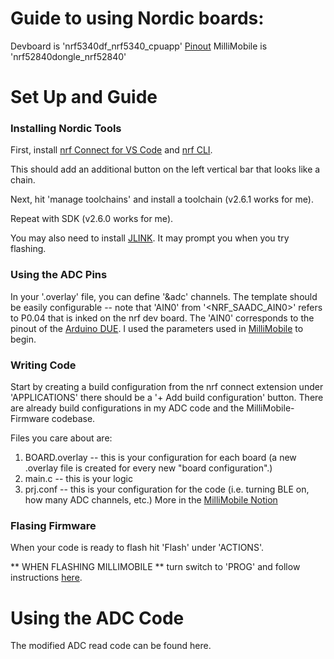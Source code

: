 # Guide to using Nordic boards:

Devboard is 'nrf5340df_nrf5340_cpuapp' [Pinout](https://devzone.nordicsemi.com/f/nordic-q-a/81286/the-pinout-of-nrf5340)
MilliMobile is 'nrf52840dongle_nrf52840'

# Set Up and Guide

### Installing Nordic Tools

First, install [nrf Connect for VS Code](https://www.nordicsemi.com/Products/Development-tools/nRF-Connect-for-VS-Code) and [nrf CLI](https://www.nordicsemi.com/Products/Development-tools/nRF-Command-Line-Tools/Download). 

This should add an additional button on the left vertical bar that looks like a chain.

Next, hit 'manage toolchains' and install a toolchain (v2.6.1 works for me).

Repeat with SDK (v2.6.0 works for me).

You may also need to install [JLINK](https://www.segger.com/downloads/jlink/). It may prompt you when you try flashing. 

### Using the ADC Pins

In your '.overlay' file, you can define '&adc' channels. The template should be easily configurable -- note that 'AIN0' from '<NRF_SAADC_AIN0>' refers to P0.04 that is inked on the nrf dev board. The 'AIN0' corresponds to the pinout of the [Arduino DUE](https://devzone.nordicsemi.com/f/nordic-q-a/81286/the-pinout-of-nrf5340). I used the parameters used in [MilliMobile](https://github.com/zenglhardt/millimobile-firmware/blob/main/nrf5340dk_nrf5340_cpuapp.overlay) to begin.


### Writing Code

Start by creating a build configuration from the nrf connect extension under 'APPLICATIONS' there should be a '+ Add build configuration' button. There are already build configurations in my ADC code and the MilliMobile-Firmware codebase. 

Files you care about are:
1. BOARD.overlay -- this is your configuration for each board (a new .overlay file is created for every new "board configuration".)
2. main.c -- this is your logic
3. prj.conf -- this is your configuration for the code (i.e. turning BLE on, how many ADC channels, etc.) More in the [MilliMobile Notion](https://www.notion.so/MilliMobile-Onboarding-5f800d3ea01f4c27829fe487af2f5b41?pvs=4)

### Flasing Firmware

When your code is ready to flash hit 'Flash' under 'ACTIONS'.

** WHEN FLASHING MILLIMOBILE ** turn switch to 'PROG' and follow instructions [here](https://www.notion.so/MilliMobile-Onboarding-5f800d3ea01f4c27829fe487af2f5b41?pvs=4). 

# Using the ADC Code

The modified ADC read code can be found here.
